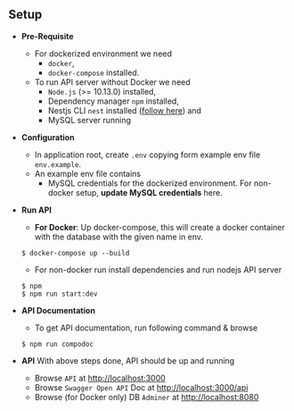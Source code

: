 ## Setup
- **Pre-Requisite**
  - For dockerized environment we need 
    - `docker`, 
    - `docker-compose` installed.
  - To run API server without Docker we need
    - `Node.js` (>= 10.13.0) installed,
    - Dependency manager `npm` installed,
    - Nestjs CLI `nest` installed ([follow here](https://docs.nestjs.com/first-steps)) and
    - MySQL server running
- **Configuration**
    - In application root, create `.env` copying form example env file `env.example`.
    - An example env file contains 
      - MySQL credentials for the dockerized environment. For non-docker setup, **update MySQL credentials** here.

- **Run API**
    - **For Docker**: Up docker-compose, this will create a docker container with the database with the given name in env. 
    ``` 
    $ docker-compose up --build
    ```

    - For non-docker run install dependencies and run nodejs API server
    ```
    $ npm
    $ npm run start:dev
    ```
- **API Documentation**
    - To get API documentation, run following command & browse
    ```
    $ npm run compodoc
    ```
- **API** 
  With above steps done, API should be up and running
    - Browse `API` at [http://localhost:3000](http://localhost:3000)
    - Browse `Swagger Open API` Doc at [http://localhost:3000/api](http://localhost:3000/api)
    - Browse (for Docker only) DB `Adminer` at [http://localhost:8080](http://localhost:8080)
